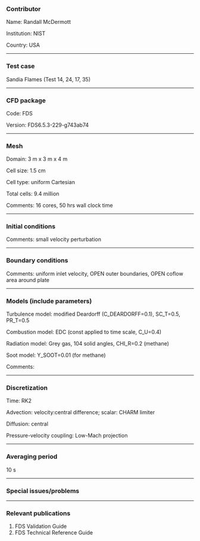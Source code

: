 ### Contributor
Name: Randall McDermott

Institution: NIST

Country: USA

------------------

### Test case

Sandia Flames (Test 14, 24, 17, 35)

------------------

### CFD package
Code: FDS

Version: FDS6.5.3-229-g743ab74

------------------

### Mesh
Domain: 3 m x 3 m x 4 m

Cell size: 1.5 cm

Cell type: uniform Cartesian

Total cells: 9.4 million

Comments: 16 cores, 50 hrs wall clock time

------------------

### Initial conditions
Comments: small velocity perturbation

------------------

### Boundary conditions
Comments: uniform inlet velocity, OPEN outer boundaries, OPEN coflow area around plate

------------------

### Models (include parameters)
Turbulence model: modified Deardorff (C_DEARDORFF=0.1), SC_T=0.5, PR_T=0.5

Combustion model: EDC (const applied to time scale, C_U=0.4)

Radiation model: Grey gas, 104 solid angles, CHI_R=0.2 (methane)

Soot model: Y_SOOT=0.01 (for methane)

Comments:

------------------

### Discretization
Time: RK2

Advection: velocity:central difference; scalar: CHARM limiter

Diffusion: central

Pressure-velocity coupling: Low-Mach projection

------------------

### Averaging period

10 s

------------------

### Special issues/problems

------------------

### Relevant publications
1. FDS Validation Guide
2. FDS Technical Reference Guide

